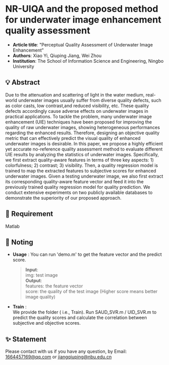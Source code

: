# NR-UIQA and the proposed method for underwater image enhancement quality assessment

- **Article title**: "Perceptual Quality Assessment of Underwater Image Enhancement"
- **Authors**: Xiao Yi, Qiuping Jiang, Wei Zhou 
- **Institution**: The School of Information Science and Engineering, Ningbo University
  
## 💡 Abstract
Due to the attenuation and scattering of light in the water medium, real-world underwater images usually suffer from diverse quality defects, such as color casts, low contrast,and reduced visibility, etc. These quality defects accordingly cause adverse effects on underwater images in practical applications. To tackle the problem, many underwater image enhancement (UIE) techniques have been proposed for improving the quality of raw underwater images, showing heterogeneous performances regarding the enhanced results. Therefore, designing an objective quality metric that can effectively predict the visual quality of enhanced underwater images is desirable. In this paper, we propose a highly efficient yet accurate no-reference quality assessment method to evaluate different UIE results by analyzing the statistics of underwater images. Specifically, we first extract quality-aware features in terms of three key aspects: 1) colorfulness; 2) contrast; 3) visibility. Then, a quality regression model is trained to map the extracted features to
subjective scores for enhanced underwater images. Given a testing underwater image, we also first extract its corresponding quality-aware feature vector and feed it into the previously trained quality regression model for quality prediction. We conduct extensive experiments on two publicly available databases to demonstrate the superiority of our proposed approach.

## 📃 Requirement
Matlab

## 🍎 Noting 
- **Usage** :
   You can run 'demo.m' to get the feature vector and the predict score. 
   > **Input**:   
        img: test image  
   > **Output**:   
        features: the feature vector  
        score: the quality of the test image (Higher score means better image quality)
- **Train** :  
We provide the folder ( i.e., Train).
Run SAUD_SVR.m / UID_SVR.m to predict the quality scores and calculate the correlation 
between subjective and objective scores.

## ✨ Statement
Please contact with us if you have any question, by Email: 1664457169@qq.com or jiangqiuping@nbu.edu.cn

